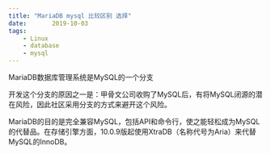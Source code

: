 ```yaml
---
title: "MariaDB mysql 比较区别 选择"  
date:       2019-10-03
tags:
	- Linux
	- database
	- mysql
---
```


<script>
window.location.href='https://blog.csdn.net/elesos/article/details/73804680';
</script>

MariaDB数据库管理系统是MySQL的一个分支

开发这个分支的原因之一是：甲骨文公司收购了MySQL后，有将MySQL闭源的潜在风险，因此社区采用分支的方式来避开这个风险。

MariaDB的目的是完全兼容MySQL，包括API和命令行，使之能轻松成为MySQL的代替品。在存储引擎方面，10.0.9版起使用XtraDB（名称代号为Aria）来代替MySQL的InnoDB。


